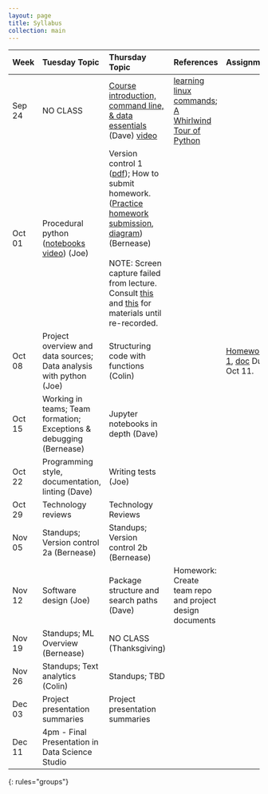 ```yaml
---
layout: page
title: Syllabus
collection: main
---
```


| Week          | Tuesday Topic       | Thursday Topic     | References         | Assignment   |
|:--------------|:--------------------|:-------------------|:-------------------|:-------------|
|Sep 24 | NO CLASS | [Course introduction, command line, & data essentials](https://github.com/UWSEDS/LectureNotes/blob/master/01_Course_Introduction_Command_Line_Data_Essentials/01_Course_Introduction_Command_Line_Data_Essentials.pptx?raw=true) (Dave) [video](https://uw.hosted.panopto.com/Panopto/Pages/Viewer.aspx?id=a8b5dda0-778e-48d8-9f1d-a9680159ac29) | [learning linux commands](http://linuxcommand.org/lc3_learning_the_shell.php); [A Whirlwind Tour of Python](https://jakevdp.github.io/WhirlwindTourOfPython/) | |
|Oct 01  | Procedural python ([notebooks](https://github.com/UWSEDS/LectureNotes/tree/master/02_Procedural_Python) [video](https://uw.hosted.panopto.com/Panopto/Pages/Viewer.aspx?id=0e0e7114-c781-42cd-a0ea-a96d015b0504)) (Joe) | Version control 1 ([pdf](https://github.com/UWSEDS/LectureNotes/raw/master/03_Version_Control_1/03_Version_Control_1.pdf)); How to submit homework. ([Practice homework submission](https://classroom.github.com/a/_tncTrOr), [diagram](https://github.com/UWSEDS/LectureNotes/raw/master/03_Version_Control_1/Version_Control_Diagram_1.pdf)) (Bernease) <br><br> NOTE: Screen capture failed from lecture. Consult [this](https://swcarpentry.github.io/git-novice/) and [this](https://www.atlassian.com/git/tutorials) for materials until re-recorded.| |
|Oct 08  | Project overview and data sources; Data analysis with python (Joe)      | Structuring code with functions (Colin)|| [Homework 1](https://classroom.github.com/a/cgcLxAfZ), [doc](https://docs.google.com/document/d/1mxF8YyXCk4EPgfQF6xLXAZM1akhQ0WEg-Rp7Sp_BfYI/edit?usp=sharing) Due Oct 11. |
|Oct 15  | Working in teams; Team formation; Exceptions & debugging (Bernease)     | Jupyter notebooks in depth (Dave) | | |
|Oct 22  | Programming style, documentation, linting (Dave)                              | Writing tests (Joe) | |
|Oct 29  | Technology reviews                                                      | Technology Reviews | |
|Nov 05  | Standups; Version control 2a  (Bernease)                                          | Standups; Version control 2b (Bernease) | |
|Nov 12  | Software design (Joe)                                                   | Package structure and search paths  (Dave) | Homework: Create team repo and project design documents|
|Nov 19  | Standups; ML Overview (Bernease)                                        | NO CLASS (Thanksgiving)
|Nov 26  | Standups; Text analytics (Colin)                                        | Standups; TBD | |
|Dec 03  | Project presentation summaries                                          | Project presentation summaries  ||
|Dec 11  | 4pm - Final Presentation in Data Science Studio | ||
{: rules="groups"}
